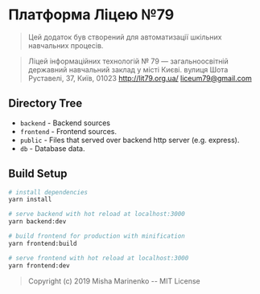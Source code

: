 # Платформа Ліцею №79

> Цей додаток був створений для автоматизації шкільних навчальних процесів.

> Ліцей інформаційних технологій № 79 — загальноосвітній державний навчальний заклад у місті Києві. вулиця Шота Руставелі, 37, Київ, 01023   http://lit79.org.ua/   liceum79@gmail.com


## Directory Tree

* ` backend ` - Backend sources
* ` frontend ` - Frontend sources.
* ` public ` - Files that served over backend http server (e.g. express).
* ` db ` - Database data.

## Build Setup

``` bash
# install dependencies
yarn install

# serve backend with hot reload at localhost:3000
yarn backend:dev

# build frontend for production with minification
yarn frontend:build

# serve frontend with hot reload at localhost:3000
yarn frontend:dev
```

> Copyright (c) 2019 Misha Marinenko -- MIT License